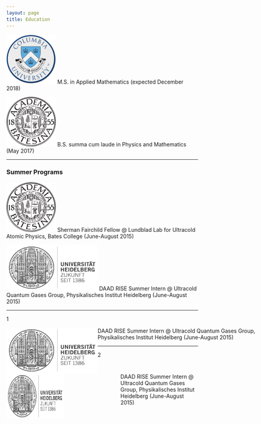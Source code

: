 ```yaml
---
layout: page
title: Education
---
```


<img src="/img/columbia_uni.png"  width="130" height="130"> M.S. in Applied Mathematics (expected December 2018)


<img src="/img/bates_uni.png"  width="130" height="130"> B.S. summa cum laude in Physics and Mathematics (May 2017)

___

### Summer Programs

<img src="/img/bates_uni.png"  width="130" height="130"> Sherman Fairchild Fellow @ Lundblad Lab for Ultracold Atomic Physics, Bates College (June-August 2015)

<img src="/img/heidelberg_uni.png"  width="240" height="120"> DAAD RISE Summer Intern @ Ultracold Quantum Gases Group, Physikalisches Institut Heidelberg (June-August 2015)


___ 

1

<p style="width: 700px;">
<img src="/img/heidelberg_uni.png" width="240" height="120" style="float: left;" />
DAAD RISE Summer Intern @ Ultracold Quantum Gases Group, Physikalisches Institut Heidelberg (June-August 2015)
</p> 

___

2

<div style="width: 100%; overflow: hidden;">
    <div style="width: 30%; float: left;"> <img src="/img/heidelberg_uni.png" width="240" height="120"> </div>
    <div style="margin-left: 300px;"> DAAD RISE Summer Intern @ Ultracold Quantum Gases Group, Physikalisches Institut Heidelberg (June-August 2015) </div>
</div>
